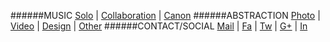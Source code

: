 ######MUSIC
[Solo](https://compromiserecordingsinc.bandcamp.com/) | [Collaboration](https://lukechrisingercollaborates.bandcamp.com/) | [Canon](http://lukechrisinger.com/canon/)
######ABSTRACTION
[Photo](https://instagram.com/lukechrisinger/) | [Video](https://www.youtube.com/user/TheLukeChrisinger) | [Design](http://lukechrisinger.prosite.com/) | [Other](http://lukechrisingerabstractionist.tumblr.com/)
######CONTACT/SOCIAL
[Mail](mailto:info@lukechrisinger.com) | [Fa](https://www.facebook.com/chrisinger.luke) | [Tw](https://twitter.com/lukechrisinger) | [G+](https://plus.google.com/+lukechrisinger) | [In](https://instagram.com/lukechrisinger/)
